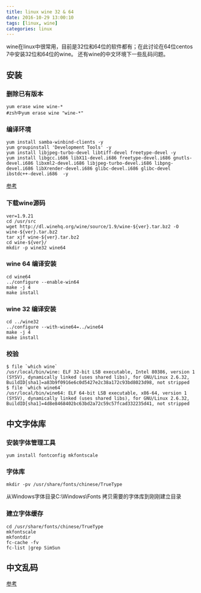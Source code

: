 ```yaml
---
title: linux wine 32 & 64
date: 2016-10-29 13:00:10
tags: [linux, wine]
categories: linux
---
```

  wine在linux中很常用，目前是32位和64位的软件都有；在此讨论在64位centos 7中安装32位和64位的wine。
还有wine的中文环境下一些乱码问题。

<!-- more -->

## 安装
### 删除已有版本
    yum erase wine wine-*
    #zsh中yum erase wine "wine-*"

### 编译环境
    yum install samba-winbind-clients -y
    yum groupinstall 'Development Tools' -y
    yum install libjpeg-turbo-devel libtiff-devel freetype-devel -y
    yum install libgcc.i686 libX11-devel.i686 freetype-devel.i686 gnutls-devel.i686 libxml2-devel.i686 libjpeg-turbo-devel.i686 libpng-devel.i686 libXrender-devel.i686 glibc-devel.i686 glibc-devel ibstdc++-devel.i686  -y 
[参考](http://www.cyberciti.biz/tips/compile-32bit-application-using-gcc-64-bit-linux.html)

### 下载wine源码
    ver=1.9.21
    cd /usr/src
    wget http://dl.winehq.org/wine/source/1.9/wine-${ver}.tar.bz2 -O wine-${ver}.tar.bz2
    tar xjf wine-${ver}.tar.bz2
    cd wine-${ver}/
    mkdir -p wine32 wine64
### wine 64 编译安装
    cd wine64
    ../configure --enable-win64
    make -j 4
    make install

### wine 32 编译安装
    cd ../wine32
    ../configure --with-wine64=../wine64
    make -j 4
    make install

### 校验
    $ file `which wine`
    /usr/local/bin/wine: ELF 32-bit LSB executable, Intel 80386, version 1 (SYSV), dynamically linked (uses shared libs), for GNU/Linux 2.6.32, BuildID[sha1]=a83b9f0916e6c0d5427e2c38a172c93bd8023d98, not stripped
    $ file `which wine64`
    /usr/local/bin/wine64: ELF 64-bit LSB executable, x86-64, version 1 (SYSV), dynamically linked (uses shared libs), for GNU/Linux 2.6.32, BuildID[sha1]=4d8e8468402bc63bd2a72c59c57fcad332235d41, not stripped

## 中文字体库
### 安装字体管理工具
    yum install fontconfig mkfontscale
### 字体库
    mkdir -pv /usr/share/fonts/chinese/TrueType
从Windows字体目录C:\Windows\Fonts 拷贝需要的字体库到刚刚建立目录

### 建立字体缓存
    cd /usr/share/fonts/chinese/TrueType
    mkfontscale
    mkfontdir
    fc-cache -fv
    fc-list |grep SimSun
## 中文乱码
[参考](www.oschina.net/question/12_2853)
 

